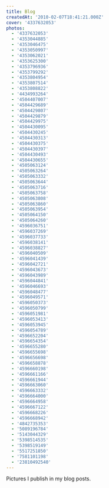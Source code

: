 ```yaml
---
title: Blog
createdAt: '2010-02-07T18:41:21.000Z'
cover: '4337632053'
photos:
  - '4337632053'
  - '4353044885'
  - '4353046475'
  - '4353050997'
  - '4353062021'
  - '4353625300'
  - '4353796936'
  - '4353799292'
  - '4353804954'
  - '4353807514'
  - '4353808822'
  - '4434993264'
  - '4504407007'
  - '4504429689'
  - '4504429807'
  - '4504429879'
  - '4504429975'
  - '4504430095'
  - '4504430245'
  - '4504430313'
  - '4504430375'
  - '4504430397'
  - '4504430493'
  - '4504430655'
  - '4505063124'
  - '4505063264'
  - '4505063332'
  - '4505063644'
  - '4505063716'
  - '4505063758'
  - '4505063808'
  - '4505063860'
  - '4505063954'
  - '4505064150'
  - '4505064260'
  - '4596036751'
  - '4596037269'
  - '4596037733'
  - '4596038141'
  - '4596038827'
  - '4596040509'
  - '4596041439'
  - '4596042721'
  - '4596043673'
  - '4596043989'
  - '4596044841'
  - '4596046693'
  - '4596048477'
  - '4596049571'
  - '4596050373'
  - '4596050799'
  - '4596051981'
  - '4596053413'
  - '4596053945'
  - '4596054789'
  - '4596652204'
  - '4596654354'
  - '4596655280'
  - '4596655698'
  - '4596656698'
  - '4596658878'
  - '4596660198'
  - '4596661166'
  - '4596661944'
  - '4596663060'
  - '4596663332'
  - '4596664000'
  - '4596664958'
  - '4596667122'
  - '4596668226'
  - '4596668942'
  - '4842735353'
  - '5089196784'
  - '5143044329'
  - '5398514535'
  - '5398519149'
  - '5517251850'
  - '7581101198'
  - '23810492540'
---
```


Pictures I publish in my blog posts.